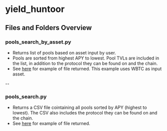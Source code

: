# yield_huntoor

## Files and Folders Overview

### pools_search_by_asset.py

- Returns list of pools based on asset input by user.
- Pools are sorted from highest APY to lowest. Pool TVLs are included in the list, in addition to the protocol they can be found on and the chain.
- See [here](https://github.com/check-sked/crypto_data_resources/blob/main/csv_examples/defi_yield/yield_huntooor/WBTC_pools.csv) for example of file returned. This example uses WBTC as input asset.

--

### pools_search.py

- Returns a CSV file cointaining all pools sorted by APY (highest to lowest). The CSV also includes the protocol they can be found on and the chain.
- See [here](https://github.com/check-sked/crypto_data_resources/blob/main/csv_examples/defi_yield/yield_huntooor/all_pools_apy_sorted.csv) for example of file returned.
